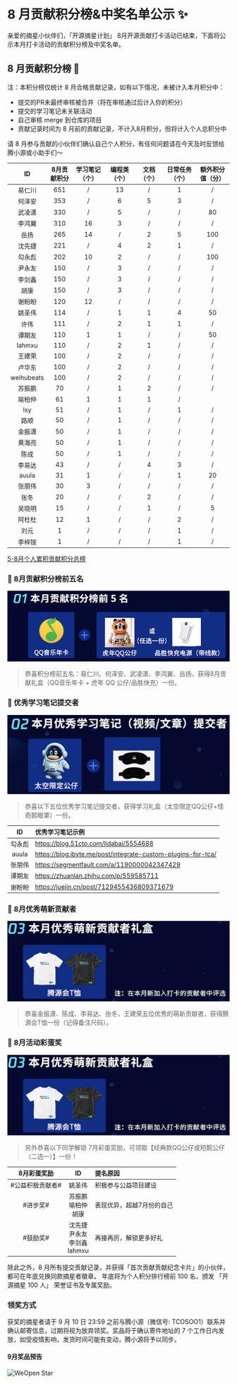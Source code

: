 # 8 月贡献积分榜&中奖名单公示 ✨

亲爱的摘星小伙伴们，「开源摘星计划」 8月开源贡献打卡活动已结束，下面将公示本月打卡活动的贡献积分榜及中奖名单。

## 8 月贡献积分榜 🌟 
注：本积分榜仅统计 8 月合格贡献记录，如有以下情况，未被计入本月积分中：
* 提交的PR未最终审核被合并（将在审核通过后计入你的积分）
* 提交的学习笔记未关联活动
* 自己审核 merge 到仓库的项目
* 贡献记录时间为 8 月前的贡献记录，不计入8月积分，但将计入个人总积分中

请 8 月参与贡献的小伙伴们确认自己个人积分，有任何问题请在今天及时反馈给腾小源或小助手们～

|ID|8月贡献积分|学习笔记（个）|编程类（个）|文档（个）|日常任务（个）|额外积分值（分）|
|:-:|:-:|:-:|:-:|:-:|:-:|:-:|
|易仁川|651|/|13|/|1|/|
|何泽安|353|/|6|5|3|/|
|武凌潇|330|/|5|/|/|80|
|李鸿翼|310|16|3|/|/|/|			
|岳扬|265|14|/|2|5|100|
|沈先捷|221|/|4|2|1|/|
|勾永彪|202|10|2|/|/|100|
|尹永友|150|/|3|/|/|/|
|李剑鑫|150|/|3|/|/|/|
|胡康|150|/|3|/|/|/|
|谢盼盼|120|12|/|/|/|/|
|姚圣伟|114|/|1|1|4|50|
|许伟|111|/|2|1|1|/|
|谭期友|110|1|1|/|/|50|
|lahmxu|110|/|2|1|/|/|	
|王建荣|100|/|2|/|/|/|
|卢华东|100|/|2|/|/|/|
|weihubeats|100|/|2|/|/|/|
|苏振鹏|70|/|1|2|/|/|
|喻柏仲|61|1|1|1|/|
|lsy|51|/|1|/|1|/|
|路顺|50|/|1|/|/|/|
|金振潇|50|/|1|/|/|/|
|黄海亮|50|/|1|/|/|/|
|陈成|50|/|1|/|/|/|
|李易达|43|/|/|4|3|/|
|auula|31|1|/|/|1|20|
|张朋伟|30|3|/|/|/|/|
|张冬|20|/|/|2|/|/|
|吴晓明|15|/|/|1|/|5|
|阿杜杜|12|1|/|/|2|/|	
|刘元|1|/|/|/|1|/|
|李梓铵|1|/|/|/|1|/|
	
[5-8月个人累积贡献积分总榜](https://docs.qq.com/sheet/DSnRrR2dYZ1F6Qkh5?tab=2dk1b2)

### 🎁 8月贡献积分榜前五名

![WeOpen Star](../assets/imgs/image-Aug1.png)

> 恭喜积分榜前五名：易仁川、何泽安、武凌潇、李鸿翼、岳扬，获得8月贡献礼盒（QQ音乐年卡 + 虎年 QQ 公仔/品胜快充）一份。

### 🎁 优秀学习笔记提交者

![WeOpen Star](../assets/imgs/image-Aug2.png)

> 恭喜以下五位优秀学习笔记提交者，获得学习礼盒（太空限定QQ公仔+怪奇鹅眼罩）一份。

|ID|优秀学习笔记示例|
|:-:|:-|
|勾永彪|https://blog.51cto.com/lidabai/5554688|
|auula|https://blog.ibyte.me/post/integrate-custom-plugins-for-tca/|
|张朋伟|https://segmentfault.com/a/1190000042347429|
|谭期友|https://zhuanlan.zhihu.com/p/559585711|
|谢盼盼|https://juejin.cn/post/7129455436809371679|

### 🎁  8月优秀萌新贡献者

![WeOpen Star](../assets/imgs/image-Aug3.png)

> 恭喜金振潇、陈成、李易达、张冬，王建荣五位优秀的萌新贡献者，获得腾源会T恤一份（记得备注尺码）。

### 🎁  8月活动彩蛋奖

![WeOpen Star](../assets/imgs/image-Aug3.png)

> 另外恭喜以下同学解锁 7月彩蛋奖励，可领取【经典款QQ公仔或短鹅公仔（二选一）】一份！

|8月彩蛋奖励|ID|提名原因|
|:-:|:-:|:-|
|#公益积极贡献者#|姚圣伟|积极参与公益项目建设|
|#进步奖#|苏振鹏<br/>喻柏仲<br/>胡康<br/>|表现优异，超越7月份的自己|
|#鼓励奖#|沈先捷<br/>尹永友<br/>李剑鑫<br/>lahmxu|再接再厉，解锁更多好礼|

除此之外，8 月所有提交贡献记录，并获得「首次贡献贡献纪念卡片」的小伙伴，都可在年底兑换同款摘星者徽章。
年底将为个人积分排行榜前 100 名，颁发 「开源摘星 100 人」 荣誉证书及专属奖励。


### 领奖方式
获奖的摘星者请于 9 月 10 日 23:59 之前与腾小源（微信号: TCOSOO1）联系并确认邮寄信息，过期将视为放弃领奖。奖品将于确认寄件地址的 7 个工作日内发放，如受疫情影响，发货时间可能有变动，腾小源将予以同步。

#### 9月奖品预告

![WeOpen Star](../assets/imgs/image-july5.jpeg)
